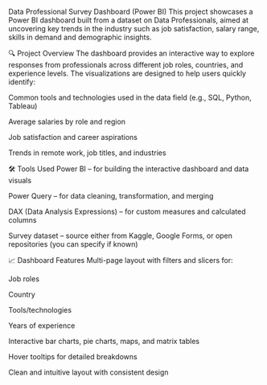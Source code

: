  Data Professional Survey Dashboard (Power BI)
This project showcases a Power BI dashboard built from a dataset on Data Professionals, aimed at uncovering key trends in the industry such as job satisfaction, salary range, skills in demand and demographic insights.

🔍 Project Overview
The dashboard provides an interactive way to explore responses from professionals across different job roles, countries, and experience levels. The visualizations are designed to help users quickly identify:

Common tools and technologies used in the data field (e.g., SQL, Python, Tableau)

Average salaries by role and region

Job satisfaction and career aspirations

Trends in remote work, job titles, and industries

🛠 Tools Used
Power BI – for building the interactive dashboard and data visuals

Power Query – for data cleaning, transformation, and merging

DAX (Data Analysis Expressions) – for custom measures and calculated columns

Survey dataset – source either from Kaggle, Google Forms, or open repositories (you can specify if known)

📈 Dashboard Features
Multi-page layout with filters and slicers for:

Job roles

Country

Tools/technologies

Years of experience

Interactive bar charts, pie charts, maps, and matrix tables

Hover tooltips for detailed breakdowns

Clean and intuitive layout with consistent design
